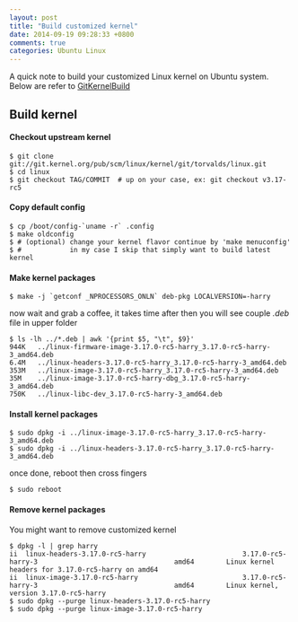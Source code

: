 ```yaml
---
layout: post
title: "Build customized kernel"
date: 2014-09-19 09:28:33 +0800
comments: true
categories: Ubuntu Linux
---
```


A quick note to build your customized Linux kernel on Ubuntu system.
Below are refer to [GitKernelBuild](https://wiki.ubuntu.com/KernelTeam/GitKernelBuild)

<!--more-->

## Build kernel
#### Checkout upstream kernel
    $ git clone git://git.kernel.org/pub/scm/linux/kernel/git/torvalds/linux.git
    $ cd linux
    $ git checkout TAG/COMMIT  # up on your case, ex: git checkout v3.17-rc5
#### Copy default config
    $ cp /boot/config-`uname -r` .config
    $ make oldconfig
    $ # (optional) change your kernel flavor continue by 'make menuconfig'
    $ #            in my case I skip that simply want to build latest kernel
#### Make kernel packages
    $ make -j `getconf _NPROCESSORS_ONLN` deb-pkg LOCALVERSION=-harry

now wait and grab a coffee, it takes time
after then you will see couple *.deb* file in upper folder

    $ ls -lh ../*.deb | awk '{print $5, "\t", $9}'
    944K   ../linux-firmware-image-3.17.0-rc5-harry_3.17.0-rc5-harry-3_amd64.deb
    6.4M   ../linux-headers-3.17.0-rc5-harry_3.17.0-rc5-harry-3_amd64.deb
    353M   ../linux-image-3.17.0-rc5-harry_3.17.0-rc5-harry-3_amd64.deb
    35M    ../linux-image-3.17.0-rc5-harry-dbg_3.17.0-rc5-harry-3_amd64.deb
    750K   ../linux-libc-dev_3.17.0-rc5-harry-3_amd64.deb

#### Install kernel packages
    $ sudo dpkg -i ../linux-image-3.17.0-rc5-harry_3.17.0-rc5-harry-3_amd64.deb
    $ sudo dpkg -i ../linux-headers-3.17.0-rc5-harry_3.17.0-rc5-harry-3_amd64.deb

once done, reboot then cross fingers

    $ sudo reboot

#### Remove kernel packages
You might want to remove customized kernel

    $ dpkg -l | grep harry
    ii  linux-headers-3.17.0-rc5-harry                        3.17.0-rc5-harry-3                                  amd64        Linux kernel headers for 3.17.0-rc5-harry on amd64
    ii  linux-image-3.17.0-rc5-harry                          3.17.0-rc5-harry-3                                  amd64        Linux kernel, version 3.17.0-rc5-harry
    $ sudo dpkg --purge linux-headers-3.17.0-rc5-harry
    $ sudo dpkg --purge linux-image-3.17.0-rc5-harry

